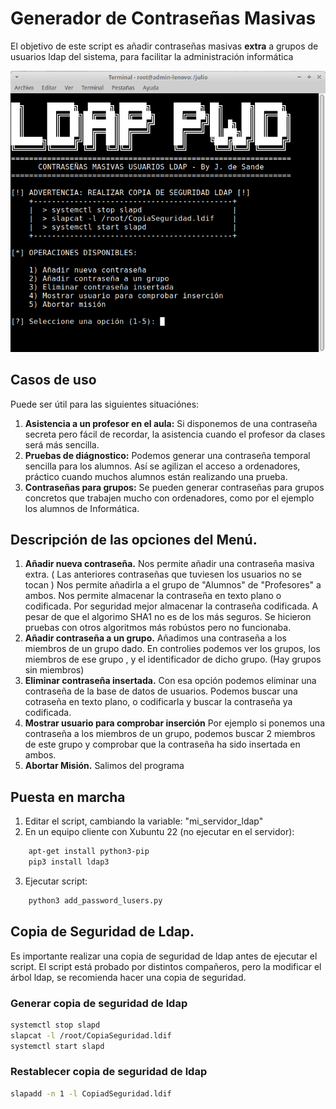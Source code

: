 # Generador de Contraseñas Masivas

El objetivo de este script es añadir contraseñas masivas **extra** a grupos de usuarios ldap del sistema,
para facilitar la administración informática

 ![A sample image](ldapPWD.png)

## Casos de uso

Puede ser útil para las siguientes situaciónes:

1. **Asistencia a un profesor en el aula:**
   Si disponemos de una contraseña secreta pero fácil de recordar, la asistencia cuando el profesor da clases será más sencilla.
2. **Pruebas de diágnostico:**
   Podemos generar una contraseña temporal sencilla para los alumnos. Así se agilizan el acceso a ordenadores, práctico cuando muchos alumnos están realizando una prueba.
3. **Contraseñas para grupos:**
   Se pueden generar contraseñas para grupos concretos que trabajen mucho con ordenadores, como por el ejemplo los alumnos de Informática.

## Descripción de las opciones del Menú.
1. **Añadir nueva contraseña.**
   Nos permite añadir una contraseña masiva extra. ( Las anteriores contraseñas que tuviesen los usuarios no se tocan )
   Nos permite añadirla a el grupo de "Alumnos" de "Profesores" a ambos. Nos permite almacenar la contraseña en texto plano o codificada. Por seguridad mejor almacenar la contraseña codificada. A pesar de que el algorimo SHA1 no es de los más
   seguros. Se hicieron pruebas con otros algoritmos más robústos pero no funcionaba.
2. **Añadir contraseña a un grupo.**
   Añadimos una contraseña a los miembros de un grupo dado.
   En controlies podemos ver los grupos, los miembros de ese grupo , y el identificador de dicho grupo. (Hay grupos sin miembros)
3. **Eliminar contraseña insertada.**
   Con esa opción podemos eliminar una contraseña de la base de datos de usuarios.
   Podemos buscar una cotraseña en texto plano, o codificarla y buscar la contraseña ya codificada.
5. **Mostrar usuario para comprobar inserción**
   Por ejemplo si ponemos una contraseña a los miembros de un grupo, podemos buscar 2 miembros de este grupo y comprobar que la contraseña ha sido insertada en ambos.
7. **Abortar Misión.**
   Salimos del programa


## Puesta en marcha

1. Editar el script, cambiando la variable: "mi_servidor_ldap"
2. En un equipo cliente con Xubuntu 22 (no ejecutar en el servidor): 
```bash
    apt-get install python3-pip
    pip3 install ldap3
```
3. Ejecutar script: 
```bash
    python3 add_password_lusers.py
```

## Copia de Seguridad de Ldap.

Es importante realizar una copia de seguridad de ldap antes de ejecutar el script.
El script está probado por distintos compañeros, pero la modificar el árbol ldap, se recomienda hacer una copia de seguridad.

### Generar copia de seguridad de ldap
```bash
systemctl stop slapd                   
slapcat -l /root/CopiaSeguridad.ldif    
systemctl start slapd                                                                    
```

### Restablecer copia de seguridad de ldap
```bash
slapadd -n 1 -l CopiadSeguridad.ldif
```
